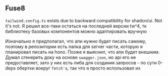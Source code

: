 ## Fuse8

`tailwind.config.ts` exists due to backward compatibility for shadcn/ui. Not it's not. Я решил все-таки остаться на последней версии tw^4, тк библиотеку базовых компонентов можно адаптировать вручную

Изначально я предполагал, что апи нужно будет писать самому, поэтому в репозитории есть папка для server части, которую я планировал писать на hono. Позже я выяснил, что апи будет внешним. Думал сгенерить доку на основе `swagger.json`, но api его не предоставляет, зато у них есть либа для создания запросов - по сути 0-deps обертки вокруг `fetch'a`, так что я просто использовал их
